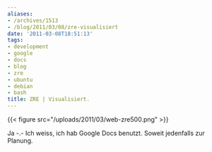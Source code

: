```yaml
---
aliases:
- /archives/1513
- /blog/2011/03/08/zre-visualisiert
date: '2011-03-08T18:51:13'
tags:
- development
- google
- docs
- blog
- zre
- ubuntu
- debian
- bash
title: ZRE | Visualisiert.
---
```


{{< figure src="/uploads/2011/03/web-zre500.png" >}}

Ja -.- Ich weiss, ich hab Google Docs benutzt. Soweit jedenfalls zur Planung.